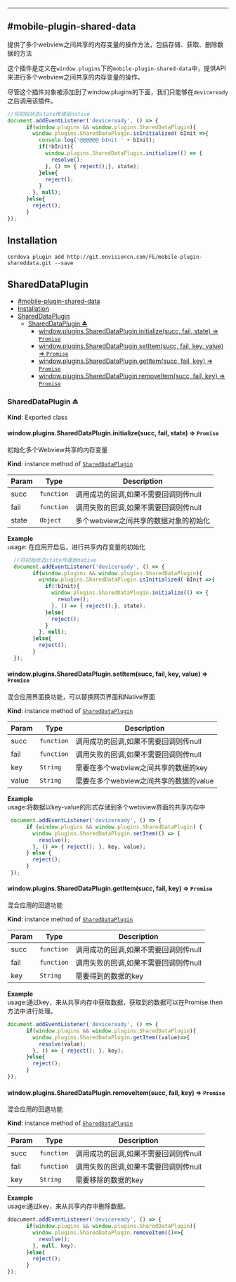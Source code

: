
---
#mobile-plugin-shared-data
---
提供了多个webview之间共享的内存变量的操作方法，包括存储、获取、删除数据的方法

这个插件是定义在`window.plugins`下的`mobile-plugin-shared-data`中，提供API来进行多个webview之间共享的内存变量的操作。

尽管这个插件对象被添加到了window.plugins的下面，我们只能够在`deviceready`之后调用该插件。

```js
//将初始状态state传递给native
document.addEventListener('deviceready', () => {
      if(window.plugins && window.plugins.SharedDataPlugin){
        window.plugins.SharedDataPlugin.isInitialized( bInit =>{
          console.log('@@@@@@ bInit ' + bInit);
          if(!bInit){
            window.plugins.SharedDataPlugin.initialize(() => {
              resolve();
            }, () => { reject();}, state);
          }else{
            reject();
          }
        }, null);
      }else{
        reject();
      }
});
```


## Installation

    cordova plugin add http://git.envisioncn.com/FE/mobile-plugin-shareddata.git --save

<a name="module_SharedDataPlugin"></a>

## SharedDataPlugin

- [#mobile-plugin-shared-data](#mobile-plugin-shared-data)
- [Installation](#installation)
- [SharedDataPlugin](#shareddataplugin)
  - [SharedDataPlugin ⏏](#shareddataplugin-%E2%8F%8F)
    - [window.plugins.SharedDataPlugin.initialize(succ, fail, state) ⇒ <code>Promise</code>](#windowpluginsshareddataplugininitializesucc-fail-state-%E2%87%92-codepromisecode)
    - [window.plugins.SharedDataPlugin.setItem(succ, fail, key, value) ⇒ <code>Promise</code>](#windowpluginsshareddatapluginsetitemsucc-fail-key-value-%E2%87%92-codepromisecode)
    - [window.plugins.SharedDataPlugin.getItem(succ, fail, key) ⇒ <code>Promise</code>](#windowpluginsshareddataplugingetitemsucc-fail-key-%E2%87%92-codepromisecode)
    - [window.plugins.SharedDataPlugin.removeItem(succ, fail, key) ⇒ <code>Promise</code>](#windowpluginsshareddatapluginremoveitemsucc-fail-key-%E2%87%92-codepromisecode)

<a name="exp_module_SharedDataPlugin--SharedDataPlugin"></a>

### SharedDataPlugin ⏏
**Kind**: Exported class  
<a name="module_SharedDataPlugin--SharedDataPlugin+initialize"></a>

#### window.plugins.SharedDataPlugin.initialize(succ, fail, state) ⇒ <code>Promise</code>
初始化多个Webview共享的内存变量

**Kind**: instance method of [<code>SharedDataPlugin</code>](#exp_module_SharedDataPlugin--SharedDataPlugin)  

| Param | Type | Description |
| --- | --- | --- |
| succ | <code>function</code> | 调用成功的回调,如果不需要回调则传null |
| fail | <code>function</code> | 调用失败的回调,如果不需要回调则传null |
| state | <code>Object</code> | 多个webview之间共享的数据对象的初始化 |

**Example**  
usage: 在应用开启后，进行共享内存变量的初始化

```js
  //将初始状态state传递给native
  document.addEventListener('deviceready', () => {
        if(window.plugins && window.plugins.SharedDataPlugin){
          window.plugins.SharedDataPlugin.isInitialized( bInit =>{
            if(!bInit){
              window.plugins.SharedDataPlugin.initialize(() => {
                resolve();
              }, () => { reject();}, state);
            }else{
              reject();
            }
          }, null);
        }else{
          reject();
        }
  });
```
<a name="module_SharedDataPlugin--SharedDataPlugin+setItem"></a>

#### window.plugins.SharedDataPlugin.setItem(succ, fail, key, value) ⇒ <code>Promise</code>
混合应用界面换功能，可以替换网页界面和Native界面

**Kind**: instance method of [<code>SharedDataPlugin</code>](#exp_module_SharedDataPlugin--SharedDataPlugin)  

| Param | Type | Description |
| --- | --- | --- |
| succ | <code>function</code> | 调用成功的回调,如果不需要回调则传null |
| fail | <code>function</code> | 调用失败的回调,如果不需要回调则传null |
| key | <code>String</code> | 需要在多个webview之间共享的数据的key |
| value | <code>String</code> | 需要在多个webview之间共享的数据的value |

**Example**  
usage:将数据以key-value的形式存储到多个webiview界面的共享内存中

```js
 document.addEventListener('deviceready', () => {
      if (window.plugins && window.plugins.SharedDataPlugin) {
        window.plugins.SharedDataPlugin.setItem(() => {
          resolve();
        }, () => { reject(); }, key, value);
      } else {
        reject();
      }
 });

```
<a name="module_SharedDataPlugin--SharedDataPlugin+getItem"></a>

#### window.plugins.SharedDataPlugin.getItem(succ, fail, key) ⇒ <code>Promise</code>
混合应用的回退功能

**Kind**: instance method of [<code>SharedDataPlugin</code>](#exp_module_SharedDataPlugin--SharedDataPlugin)  

| Param | Type | Description |
| --- | --- | --- |
| succ | <code>function</code> | 调用成功的回调,如果不需要回调则传null |
| fail | <code>function</code> | 调用失败的回调,如果不需要回调则传null |
| key | <code>String</code> | 需要得到的数据的key |

**Example**  
usage:通过key，来从共享内存中获取数据，获取到的数据可以在Promise.then方法中进行处理。

```js
document.addEventListener('deviceready', () => {
      if(window.plugins && window.plugins.SharedDataPlugin){
        window.plugins.SharedDataPlugin.getItem((value)=>{
          resolve(value);
        }, () => { reject(); }, key);
      }else{
        reject();
      }
});
```
<a name="module_SharedDataPlugin--SharedDataPlugin+removeItem"></a>

#### window.plugins.SharedDataPlugin.removeItem(succ, fail, key) ⇒ <code>Promise</code>
混合应用的回退功能

**Kind**: instance method of [<code>SharedDataPlugin</code>](#exp_module_SharedDataPlugin--SharedDataPlugin)  

| Param | Type | Description |
| --- | --- | --- |
| succ | <code>function</code> | 调用成功的回调,如果不需要回调则传null |
| fail | <code>function</code> | 调用失败的回调,如果不需要回调则传null |
| key | <code>String</code> | 需要移除的数据的key |

**Example**  
usage:通过key，来从共享内存中删除数据。

```js
ddocument.addEventListener('deviceready', () => {
      if(window.plugins && window.plugins.SharedDataPlugin){
        window.plugins.SharedDataPlugin.removeItem(()=>{
          resolve();
        }, null, key);
      }else{
        reject();
      }
});
```

